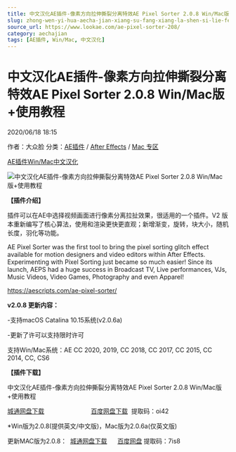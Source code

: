 ```yaml
---
title: 中文汉化AE插件-像素方向拉伸撕裂分离特效AE Pixel Sorter 2.0.8 Win/Mac版+使用教程
slug: zhong-wen-yi-hua-aecha-jian-xiang-su-fang-xiang-la-shen-si-lie-fen-chi-te-xiao-ae-pixel-sorter-2-0-8-win-macban-shi-yong-jiao-cheng
source_url: https://www.lookae.com/ae-pixel-sorter-208/
category: aechajian
tags: [AE插件, Win/Mac, 中文汉化]
---
```

# 中文汉化AE插件-像素方向拉伸撕裂分离特效AE Pixel Sorter 2.0.8 Win/Mac版+使用教程

2020/06/18 18:15

作者：大众脸
分类：[AE插件](https://www.lookae.com/after-effects/aechajian/) / [After Effects](https://www.lookae.com/after-effects/) / [Mac 专区](https://www.lookae.com/mac-osx/)

[AE插件](https://www.lookae.com/tag/ae%e6%8f%92%e4%bb%b6/)[Win/Mac](https://www.lookae.com/tag/winmac/)[中文汉化](https://www.lookae.com/tag/%e4%b8%ad%e6%96%87%e6%b1%89%e5%8c%96/)

![中文汉化AE插件-像素方向拉伸撕裂分离特效AE Pixel Sorter 2.0.8 Win/Mac版+使用教程](https://www.lookae.com/wp-content/uploads/2018/10/Pixel-Sorter.jpg "中文汉化AE插件-像素方向拉伸撕裂分离特效AE Pixel Sorter 2.0.8 Win/Mac版+使用教程-LookAE.com")

**【插件介绍】**

插件可以在AE中选择视频画面进行像素分离拉扯效果，很适用的一个插件。V2 版本重新编写了核心算法，使用和渲染更快更直观；新增渐变，旋转，块大小，随机长度，羽化等功能。

AE Pixel Sorter was the first tool to bring the pixel sorting glitch effect available for motion designers and video editors within After Effects. Experimenting with Pixel Sorting just became so much easier! Since its launch, AEPS had a huge success in Broadcast TV, Live performances, VJs, Music Videos, Video Games, Photography and even Apparel!

https://aescripts.com/ae-pixel-sorter/

**v2.0.8 更新内容：**

-支持macOS Catalina 10.15系统(v2.0.6a)

-更新了许可以支持限时许可

支持Win/Mac系统：AE CC 2020, 2019, CC 2018, CC 2017, CC 2015, CC 2014, CC, CS6

**【插件下载】**

中文汉化AE插件-像素方向拉伸撕裂分离特效AE Pixel Sorter 2.0.8 Win/Mac版+使用教程

[城通网盘下载](https://089u.com/file/680462-449334663)                           [百度网盘下载](https://pan.baidu.com/s/1SBwQbuuOD8qdylpXYqwK_A)  提取码：oi42

\*Win版为2.0.8(提供英文/中文版)，Mac版为2.0.6a(仅英文版)

更新MAC版为2.0.8：  [城通网盘下载](https://089u.com/file/680462-477814685)      [百度网盘](https://pan.baidu.com/s/1FRY5xFhO9nQFaFFqdITv0A) 提取码：7is8
